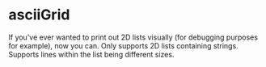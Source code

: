 # asciiGrid
If you've ever wanted to print out 2D lists visually (for debugging purposes for example), now you can. Only supports 2D lists containing strings.
Supports lines within the list being different sizes.
